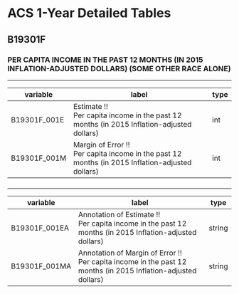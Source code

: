 # ACS 1-Year Detailed Tables

## B19301F

### PER CAPITA INCOME IN THE PAST 12 MONTHS (IN 2015 INFLATION-ADJUSTED DOLLARS) (SOME OTHER RACE ALONE)

___

| variable | label | type |
| ----- | ----- | ----- |
| B19301F_001E | Estimate !!<br>Per capita income in the past 12 months (in 2015 Inflation-adjusted dollars) | int |
| B19301F_001M | Margin of Error !!<br>Per capita income in the past 12 months (in 2015 Inflation-adjusted dollars) | int |
### 

___

| variable | label | type |
| ----- | ----- | ----- |
| B19301F_001EA | Annotation of Estimate !!<br>Per capita income in the past 12 months (in 2015 Inflation-adjusted dollars) | string |
| B19301F_001MA | Annotation of Margin of Error !!<br>Per capita income in the past 12 months (in 2015 Inflation-adjusted dollars) | string |

